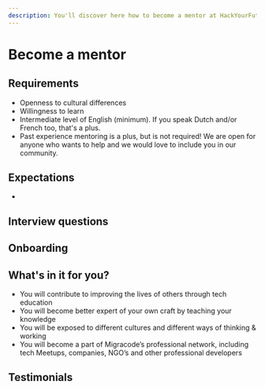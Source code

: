 ```yaml
---
description: You'll discover here how to become a mentor at HackYourFuture Belgium.
---
```


# Become a mentor

## Requirements

* Openness to cultural differences
* Willingness to learn
* Intermediate level of English \(minimum\). If you speak Dutch and/or French too, that's a plus.
* Past experience mentoring is a plus, but is not required! We are open for anyone who wants to help and we would love to include you in our community.

## Expectations

* 


## Interview questions

## Onboarding

## What's in it for you?

* You will contribute to improving the lives of others through tech education
* You will become better expert of your own craft by teaching your knowledge
* You will be exposed to different cultures and different ways of thinking & working
* You will become a part of Migracode’s professional network, including tech Meetups, companies, NGO’s and other professional developers

## Testimonials

